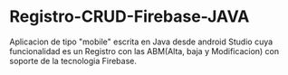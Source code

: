 # Registro-CRUD-Firebase-JAVA
Aplicacion de tipo "mobile" escrita en Java desde android Studio cuya funcionalidad es un Registro con las ABM(Alta, baja y Modificacion) con soporte de la tecnologia Firebase.
